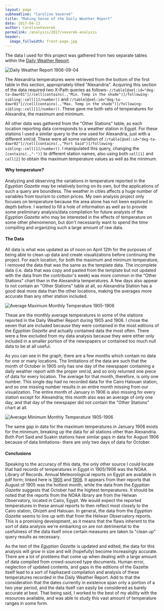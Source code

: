 ```yaml
---
layout: page
subheadline: "Caroline Vaverek"
title: "Making Sense of the Daily Weather Report"
date: 2017-04-13
author: CarolineVaverek
permalink: /analysis/2017/vaverek-analysis
header:
  image_fullwidth: front-page.jpg
---
```

The data I used for this project was gathered from two separate tables within the [Daily Weather Report](https://dig-eg-gaz.github.io/templates/#daily-weather-report).

![Daily Weather Report 1906-09-04](vaverek-DWR.png)

The Alexandria temperatures were retrieved from the bottom of the first table in this section, appropriately titled "Alexandria". Acquiring this section of the data required two X-Path queries as follows- `//table[@xml:id="deg-ta-dawr01"]//cell[contains(.,"Min. Temp in the shade")]/following-sibling::cell[1]/number()` and `//table[@xml:id="deg-ta-dawr01"]//cell[contains(.,"Max. Temp in the shade")]/following-sibling::cell[1]/number()`. These gave me both sets of temperatures for Alexandra, the maximum and minimum.

All other data was gathered from the "Other Stations" table, as each location reporting data corresponds to a weather station in Egypt. For these stations I used a similar query to the one used for Alexandria, just with a different xml:id. These were all some variation of `//table[@xml:id="deg-ta-dawr02"]//cell[contains(.,"Port Said")]/following-sibling::cell[1]/number()`. I manipulated this query, changing the `[contains(.,"-")]` to different station names, also using both `cell[1]` and `cell[2]` to obtain the maximum temperature values as well as the minimum.

#### Why temperature?
Analyzing and observing the variations in temperature reported in the *Egyptian Gazette* may be relatively boring on its own, but the applications of such a query are boundless. The weather in cities affects a huge number of variables from tourism to cotton prices. My own analysis project only focuses on temperature because the area alone has not been explored in depth before. I wanted to fill a hole of information as well as to provide some preliminary analysis/data compilation for future analysts of the *Egyptian Gazette* who may be interested in the effects of temperature on some other phenomenon, but don't necessarily want to spend the time compiling and organizing such a large amount of raw data.

#### The Data
All data is what was updated as of noon on April 12th for the purposes of being able to clean up data and create visualizations before continuing the project. For each location, for both the maximum and minimum temperature, I removed the data that was the same as the template data. The incomplete data (i.e. data that was copy and pasted from the template but not updated with the data from the contributor's week) was more common in the "Other Stations" chart than in the Alexandria temperatures. A few days also appear to not contain an "Other Stations" table at all, so Alexandria Station has a good deal more data than the other locations, making the averages more accurate than any other station included.

![Average Maximum Monthly Temperature 1905-1906](vaverek-AvgMaxTemp05-06.png)

These are the monthly average temperatures in some of the stations reported in the Daily Weather Report
during 1905 and 1906. I chose the seven that are included because they were contained in the most editions of
the *Egyptian Gazette* and actually contained data the most often. There were a few excluded from my data analysis
because they were either only included in a smaller portion of the newspapers or contained too much null data to be
at all useful.

As you can see in the graph, there are a few months which contain no data for one or many locations. The limitations of the data are such that the month of October in 1905 only has one day of the newspaper containing a daily weather report with the proper xml:id, and so only returned one piece of data for every location. The average for that month, therefore, is only one number. This single day had no recorded data for the Cairo Halouan station, and so one missing number results in an entire month missing from our visualization. The entire month of January in 1906 is also missing for every station except for Alexandria; this month also was an average of only one day, and that day of the newspaper did not contain the "Other Stations" chart at all.

![Average Minimum Monthly Temperature 1905-1906](vaverek-AvgMin05-06.png)

The same gap in data for the maximum temperatures in January 1906 exists for the minimum, breaking up the data for all stations other than Alexandria. Both Port Said and Suakin stations have similar gaps in data for August 1906 because of data limitations- there are only two days of data for October.

#### Conclusions

Speaking to the accuracy of this data, the only other source I could locate that had records of temperatures in Egypt in 1905/1906 was the NOAA Library of Records. Annual Meteorological reports on Egypt are available in pdf form; linked here is [1905](ftp://ftp.library.noaa.gov/docs.lib/htdocs/rescue/cd006_pdf/00233A82.pdf) and [1906](ftp://ftp.library.noaa.gov/docs.lib/htdocs/rescue/cd006_pdf/00233A83.pdf). It appears from their reports that August of 1905 was the hottest month, while the data from the *Egyptian Gazette* suggests that October had the highest temperatures. It should be noted that the reports from the NOAA library are from the Helwan Observatory, located in Cairo, Egypt. We would expect the reported temperatures in these annual reports to then reflect most closely to the Cairo station, Ghizeh and Halouan. In general, the data from the *Egyptian Gazette* seems to line up with that from the Helwan Observatory reports. This is a promising development, as it means that the flaws inherent to the sort of data analysis we're embarking on are not detrimental to the usefulness of the data itself once certain measures are taken to "clean up" query results as necessary.

As the text of the *Egyptian Gazette* is updated and edited, the data for this analysis will grow in size and will (hopefully) become increasingly accurate. There are a lot of problems that come up when dealing with a large amount of data compiled from crowd-sourced type documents. Human error, neglection of updated contents, and gaps in the editions of the Gazette itself lead to a sort of haphazard compilation and analysis of these temperatures recorded in the Daily Weather Report. Add to that the consideration that the dates currently in existence span only a portion of a two year period, and the data itself can easily be considered as barely accurate at best. That being said, I worked to the best of my ability with the resources available, and was able to study this vast amount of temperature ranges in some form.
